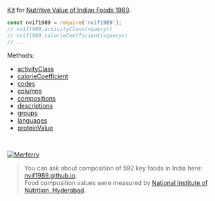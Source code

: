 [Kit] for [Nutritive Value of Indian Foods 1989].

```javascript
const nvif1989 = require('nvif1989');
// nvif1989.activityClass(<query>)
// nvif1989.calorieCoefficient(<query>)
// ...
```

Methods:
- [activityClass](https://www.npmjs.com/package/@nvif1989/activityclass)
- [calorieCoefficient](https://www.npmjs.com/package/@nvif1989/caloriecoefficient)
- [codes](https://www.npmjs.com/package/@nvif1989/codes)
- [columns](https://www.npmjs.com/package/@nvif1989/columns)
- [compositions](https://www.npmjs.com/package/@nvif1989/compositions)
- [descriptions](https://www.npmjs.com/package/@nvif1989/descriptions)
- [groups](https://www.npmjs.com/package/@nvif1989/groups)
- [languages](https://www.npmjs.com/package/@nvif1989/languages)
- [proteinValue](https://www.npmjs.com/package/@nvif1989/proteinvalue)

<br>

[![Merferry](https://i.imgur.com/mGVou5c.png)](https://merferry.github.io)
> You can ask about composition of 592 key foods in India here: [nvif1989.github.io].<br>
> Food composition values were measured by [National Institute of Nutrition, Hyderabad].<br>

[Nutritive Value of Indian Foods 1989]: https://www.icmr.nic.in/content/nutritive-value-indian-foods-nvif-c-gopalan-b-v-rama-sastri-sc-balasubramanian-revised
[Kit]: https://en.wikipedia.org/wiki/Kit_(of_components)
[nvif1989.github.io]: https://nvif1989.github.io
[National Institute of Nutrition, Hyderabad]: https://www.nin.res.in/
